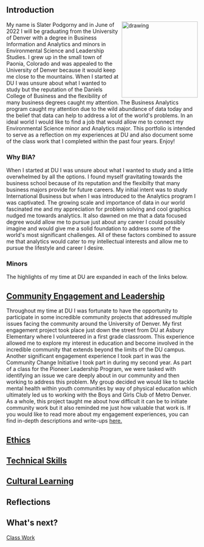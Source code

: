 ## Introduction

<img align = "right" src = "https://user-images.githubusercontent.com/98546888/161790392-4f16d520-5448-474d-8bee-b88a5b52ca8d.jpeg" alt = "drawing" width = "200"/> My name is Slater Podgorny and in June of 2022 I will be graduating from the University of Denver with a degree in Business Information and Analytics and minors in Environmental Science and Leadership Studies. I grew up in the small town of Paonia, Colorado and was appealed to the University of Denver because it would keep me close to the mountains. When I started at DU I was unsure about what I wanted to study but the reputation of the Daniels College of Business and the flexibility of many business degrees caught my attention. The Business Analytics program caught my attention due to the wild abundance of data today and the belief that data can help to address a lot of the world's problems. In an ideal world I would like to find a job that would allow me to connect my Environmental Science minor and Analytics major. This portfolio is intended to serve as a reflection on my experiences at DU and also document some of the class work that I completed within the past four years. Enjoy! 



### Why BIA? 

When I started at DU I was unsure about what I wanted to study and a little overwhelmed by all the options. I found myself gravitating towards the business school because of its reputation and the flexibilty that many business majors provide for future careers. My initial intent was to study International Business but when I was introduced to the Analytics program I was captivated. The growing scale and importance of data in our world fascinated me and my appreciation for problem solving and cool graphics nudged me towards analytics. It also dawned on me that a data focused degree would allow me to pursue just about any career I could possibly imagine and would give me a solid foundation to address some of the world's most significant challenges. All of these factors combined to assure me that analytics would cater to my intellectual interests and allow me to pursue the lifestyle and career I desire.
### Minors

The highlights of my time at DU are expanded in each of the links below. 

## [Community Engagement and Leadership](https://github.com/spodgorny9/Community-Engagement)
Throughout my time at DU I was fortunate to have the opportunity to participate in some incredible community projects that addressed multiple issues facing the community around the University of Denver. My first engagement project took place just down the street from DU at Asbury Elementary where I volunteered in a first grade classroom. This experience allowed me to explore my interest in education and become involved in the incredible community that extends beyond the limits of the DU campus. Another significant engagement experience I took part in was the Community Change Initiative I took part in during my second year. As part of a class for the Pioneer Leadership Program, we were tasked with identifying an issue we care deeply about in our community and then working to address this problem. My group decided we would like to tackle mental health within youth communities by way of physical education which ultimately led us to working with the Boys and Girls Club of Metro Denver. As a whole, this project taught me about how difficult it can be to initiate community work but it also reminded me just how valuable that work is. If you would like to read more about my engagement experiences, you can find in-depth descriptions and write-ups [here.](https://github.com/spodgorny9/Community-Engagement)

## [Ethics](https://github.com/spodgorny9/Ethics)
## [Technical Skills](https://github.com/spodgorny9/Technical-Skills)
## [Cultural Learning](https://github.com/spodgorny9/Cultural-Learning/blob/main/README.md)

## Reflections

## What's next?


[Class Work](https://github.com/spodgorny9/Class-Work)
<!--
**spodgorny9/spodgorny9** is a ✨ _special_ ✨ repository because its `README.md` (this file) appears on your GitHub profile.

Here are some ideas to get you started:

- 🔭 I’m currently working on ...
- 🌱 I’m currently learning ...
- 👯 I’m looking to collaborate on ...
- 🤔 I’m looking for help with ...
- 💬 Ask me about ...
- 📫 How to reach me: ...
- 😄 Pronouns: ...

- ⚡ Fun fact: ...
-->
